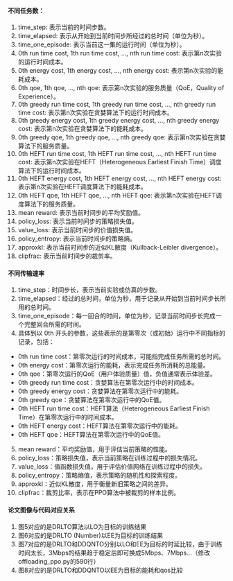 #### 不同任务数：
1. time_step: 表示当前的时间步数。
2. time_elapsed: 表示从开始到当前时间步所经过的总时间（单位为秒）。
3. time_one_episode: 表示当前这一集的运行时间（单位为秒）。
4. 0th run time cost, 1th run time cost, ..., nth run time cost: 表示第n次实验的运行时间成本。
5. 0th energy cost, 1th energy cost, ..., nth energy cost: 表示第n次实验的能耗成本。
6. 0th qoe, 1th qoe, ..., nth qoe: 表示第n次实验的服务质量（QoE，Quality of Experience）。
7. 0th greedy run time cost, 1th greedy run time cost, ..., nth greedy run time cost: 表示第n次实验在贪婪算法下的运行时间成本。
8. 0th greedy energy cost, 1th greedy energy cost, ..., nth greedy energy cost: 表示第n次实验在贪婪算法下的能耗成本。
9. 0th greedy qoe, 1th greedy qoe, ..., nth greedy qoe: 表示第n次实验在贪婪算法下的服务质量。
10. 0th HEFT run time cost, 1th HEFT run time cost, ..., nth HEFT run time cost: 表示第n次实验在HEFT（Heterogeneous Earliest Finish Time）调度算法下的运行时间成本。
11. 0th HEFT energy cost, 1th HEFT energy cost, ..., nth HEFT energy cost: 表示第n次实验在HEFT调度算法下的能耗成本。
12. 0th HEFT qoe, 1th HEFT qoe, ..., nth HEFT qoe: 表示第n次实验在HEFT调度算法下的服务质量。
13. mean reward: 表示当前时间步的平均奖励值。
14. policy_loss: 表示当前时间步的策略损失值。
15. value_loss: 表示当前时间步的价值损失值。
16. policy_entropy: 表示当前时间步的策略熵。
17. approxkl: 表示当前时间步的近似KL散度（Kullback-Leibler divergence）。
18. clipfrac: 表示当前时间步的裁剪率。

#### 不同传输速率
1. time_step：时间步长，表示当前实验或仿真的步数。
2. time_elapsed：经过的总时间，单位为秒，用于记录从开始到当前时间步长所用的总时间。
3. time_one_episode：每一回合的时间，单位为秒，记录当前时间步长完成一个完整回合所需的时间。
4. 具体到以 0th 开头的参数，这些表示的是第零次（或初始）运行中不同指标的记录，包括：
- 0th run time cost：第零次运行的时间成本，可能指完成任务所需的总时间。
- 0th energy cost：第零次运行的能耗，表示完成任务所消耗的总能量。
- 0th qoe：第零次运行的QoE（用户体验质量）值，负值通常表示体验差。
- 0th greedy run time cost：贪婪算法在第零次运行中的时间成本。
- 0th greedy energy cost：贪婪算法在第零次运行中的能耗。
- 0th greedy qoe：贪婪算法在第零次运行中的QoE值。
- 0th HEFT run time cost：HEFT算法（Heterogeneous Earliest Finish Time）在第零次运行中的时间成本。
- 0th HEFT energy cost：HEFT算法在第零次运行中的能耗。
- 0th HEFT qoe：HEFT算法在第零次运行中的QoE值。
5. mean reward：平均奖励值，用于评估当前策略的性能。
6. policy_loss：策略损失值，表示当前策略在训练过程中的损失情况。
7. value_loss：值函数损失值，用于评估价值网络在训练过程中的损失。
8. policy_entropy：策略熵值，表示策略的随机性和探索程度。
9. approxkl：近似KL散度，用于衡量新旧策略之间的差异。
10. clipfrac：裁剪比率，表示在PPO算法中被裁剪的样本比例。


#### 论文图像与代码对应关系
1. 图5对应的是DRLTO算法以LO为目标的训练结果
2. 图6对应的是DRLTO (Number)以EE为目标的训练结果
3. 图7对应的是DRLTO和DDQNTO分别以LO和EE为目标的时延比较，由于训练时间太长，3Mbps的结果趋于稳定后即可换成5Mbps、7Mbps...（修改offloading_ppo.py的590行）
4. 图8对应的是DRLTO和DDQNTO以EE为目标的能耗和qos比较